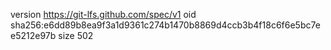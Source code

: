 version https://git-lfs.github.com/spec/v1
oid sha256:e6dd89b8ea9f3a1d9361c274b1470b8869d4ccb3b4f18c6f6e5bc7ee5212e97b
size 502
